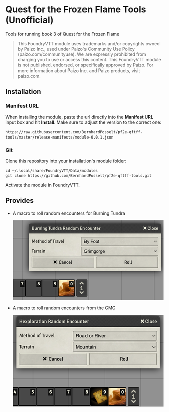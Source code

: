 # Quest for the Frozen Flame Tools (Unofficial)

Tools for running book 3 of Quest for the Frozen Flame

> This FoundryVTT module uses trademarks and/or copyrights owned by Paizo Inc., used under Paizo's Community Use Policy (paizo.com/communityuse). We are expressly prohibited from charging you to use or access this content. This FoundryVTT module is not published, endorsed, or specifically approved by Paizo. For more information about Paizo Inc. and Paizo products, visit paizo.com.

## Installation

### Manifest URL

When installing the module, paste the url directly into the **Manifest URL** input box and hit **Install**. Make sure to adjust the version to the correct one:

    https://raw.githubusercontent.com/BernhardPosselt/pf2e-qftff-tools/master/release-manifests/module-0.0.1.json

### Git

Clone this repository into your installation's module folder:

    cd ~/.local/share/FoundryVTT/Data/modules
    git clone https://github.com/BernhardPosselt/pf2e-qftff-tools.git 

Activate the module in FoundryVTT.

## Provides

* A macro to roll random encounters for Burning Tundra
  
  ![Macro](./docs/img/burning-tundra-random-encounter-macro.png)

* A macro to roll random encounters from the GMG

  ![Macro](./docs/img/hexploration-random-encounter-macro.png)
